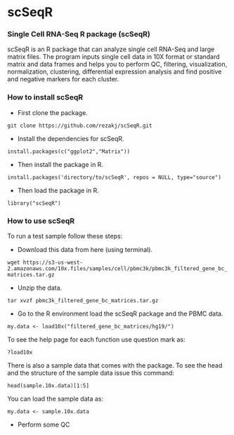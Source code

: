# scSeqR

### Single Cell RNA-Seq R package (scSeqR)

scSeqR is an R package that can analyze single cell RNA-Seq and large matrix files. The program inputs single cell data in 10X format or standard matrix and data frames and helps you to perform QC, filtering, visualization, normalization, clustering, differential expression analysis and find positive and negative markers for each cluster.

### How to install scSeqR

- First clone the package.

`git clone https://github.com/rezakj/scSeqR.git`

- Install the dependencies for scSeqR.

`install.packages(c("ggplot2","Matrix"))`

- Then install the package in R.

`install.packages('directory/to/scSeqR', repos = NULL, type="source")`

- Then load the package in R.

`library("scSeqR")`


### How to use scSeqR

To run a test sample follow these steps:

- Download this data from here (using terminal).

`wget https://s3-us-west-2.amazonaws.com/10x.files/samples/cell/pbmc3k/pbmc3k_filtered_gene_bc_matrices.tar.gz`

- Unzip the data.

`tar xvzf pbmc3k_filtered_gene_bc_matrices.tar.gz`

- Go to the R environment load the scSeqR package and the PBMC data.

`my.data <- load10x("filtered_gene_bc_matrices/hg19/")`

To see the help page for each function use question mark as: 

`?load10x`

There is also a sample data that comes with the package. To see the head and the structure of the sample data issue this command:

`head(sample.10x.data)[1:5]`

You can load the sample data as:

`my.data <- sample.10x.data`

- Perform some QC 




